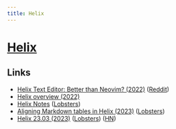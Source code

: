 ```yaml
---
title: Helix
---
```


# [Helix](https://helix-editor.com/)

## Links

- [Helix Text Editor: Better than Neovim? (2022)](https://www.youtube.com/watch?v=9Zj-wiQ9_Xw) ([Reddit](https://www.reddit.com/r/neovim/comments/tuitnw/helix_text_editor/))
- [Helix overview (2022)](https://www.youtube.com/watch?v=xHebvTGOdH8)
- [Helix Notes](https://wiki.alopex.li/HelixNotes) ([Lobsters](https://lobste.rs/s/nvoikx/helix_notes))
- [Aligning Markdown tables in Helix (2023)](https://bytes.zone/posts/aligning-markdown-tables-in-helix/) ([Lobsters](https://lobste.rs/s/fqgzrk/aligning_markdown_tables_helix))
- [Helix 23.03 (2023)](https://helix-editor.com/news/release-23-03-highlights/) ([Lobsters](https://lobste.rs/s/zfimxl/helix_23_03)) ([HN](https://news.ycombinator.com/item?id=35384691))
